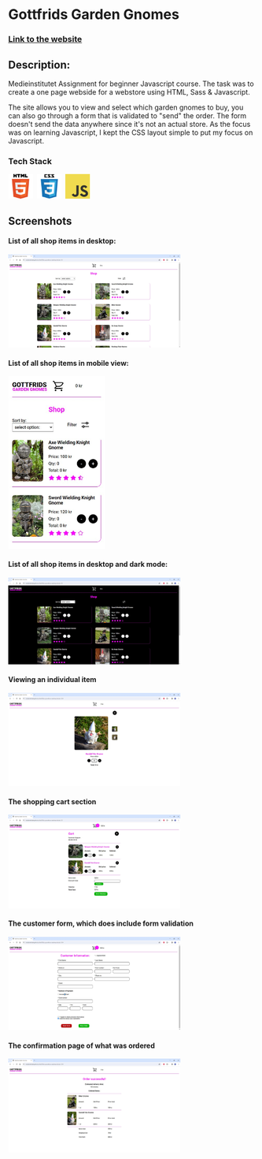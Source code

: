 # Gottfrids Garden Gnomes

### [Link to the website](https://medieinstitutet.github.io/fed23d-js-grundkurs-webshop-bucky-13/)

## Description:

Medieinstitutet Assignment for beginner Javascript course. The task was to create a one page webside for a webstore using HTML, Sass & Javascript.

The site allows you to view and select which garden gnomes to buy, you can also go through a form that is validated to "send" the order. The form doesn't send the data anywhere since it's not an actual store. As the focus was on learning Javascript, I kept the CSS layout simple to put my focus on Javascript.

### Tech Stack

<img width=50px src="https://raw.githubusercontent.com/github/explore/80688e429a7d4ef2fca1e82350fe8e3517d3494d/topics/html/html.png">&nbsp;
<img width=50px src="https://raw.githubusercontent.com/github/explore/80688e429a7d4ef2fca1e82350fe8e3517d3494d/topics/css/css.png">&nbsp;
<img width=50px src="https://raw.githubusercontent.com/github/explore/80688e429a7d4ef2fca1e82350fe8e3517d3494d/topics/javascript/javascript.png">&nbsp;

## Screenshots

#### List of all shop items in desktop:

<img width=350px src="/images/screenshots/main-page-desktop.jpg">

#### List of all shop items in mobile view:

<img height=350px src="/images/screenshots/main-page-mobile.jpg">

#### List of all shop items in desktop and dark mode:

<img width=350px src="/images/screenshots/main-page-desktop-dark-mode.jpg">

#### Viewing an individual item

<img width=350px src="/images/screenshots/item-page-desktop.jpg">

#### The shopping cart section

<img width=350px src="/images/screenshots/shopping-cart-desktop.jpg">

#### The customer form, which does include form validation

<img width=350px src="/images/screenshots/form-desktop.jpg">

#### The confirmation page of what was ordered

<img width=350px src="/images/screenshots/confirmation-dekstop.jpg">
